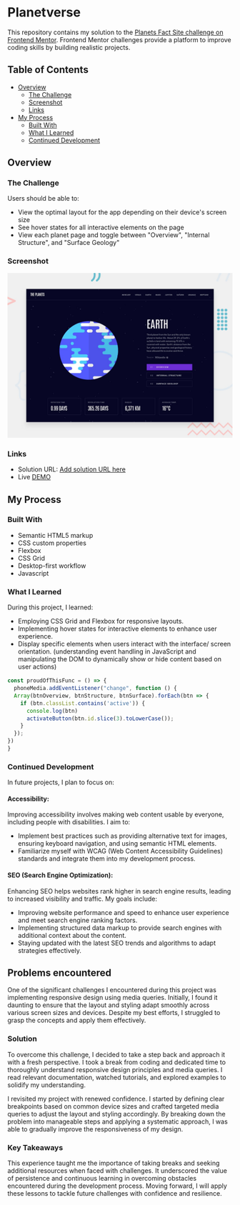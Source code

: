 # Planetverse

This repository contains my solution to the [Planets Fact Site challenge on Frontend Mentor](https://www.frontendmentor.io/challenges/planets-fact-site-gazqN8w_f). Frontend Mentor challenges provide a platform to improve coding skills by building realistic projects.

## Table of Contents

- [Overview](#overview)
  - [The Challenge](#the-challenge)
  - [Screenshot](#screenshot)
  - [Links](#links)
- [My Process](#my-process)
  - [Built With](#built-with)
  - [What I Learned](#what-i-learned)
  - [Continued Development](#continued-development)

## Overview

### The Challenge

Users should be able to:

- View the optimal layout for the app depending on their device's screen size
- See hover states for all interactive elements on the page
- View each planet page and toggle between "Overview", "Internal Structure", and "Surface Geology"

### Screenshot

![Screenshot](./preview.jpg)

### Links

- Solution URL: [Add solution URL here](https://your-solution-url.com)
- Live [DEMO](https://lavibia.github.io/planetland/)

## My Process

### Built With

- Semantic HTML5 markup
- CSS custom properties
- Flexbox
- CSS Grid
- Desktop-first workflow
- Javascript

### What I Learned

During this project, I learned:

- Employing CSS Grid and Flexbox for responsive layouts.
- Implementing hover states for interactive elements to enhance user experience.
- Display specific elements when users interact with the interface/ screen orientation. (understanding event handling in JavaScript and manipulating the DOM to dynamically show or hide content based on user actions)


```javascript
const proudOfThisFunc = () => {
  phoneMedia.addEventListener("change", function () {
  Array(btnOverview, btnStructure, btnSurface).forEach(btn => {
    if (btn.classList.contains('active')) {
      console.log(btn)
      activateButton(btn.id.slice(3).toLowerCase());
    }
  });
})
}
```
### Continued Development
In future projects, I plan to focus on:

#### Accessibility:

Improving accessibility involves making web content usable by everyone, including people with disabilities. I aim to:
- Implement best practices such as providing alternative text for images, ensuring keyboard navigation, and using semantic HTML elements.
- Familiarize myself with WCAG (Web Content Accessibility Guidelines) standards and integrate them into my development process.

#### SEO (Search Engine Optimization):

Enhancing SEO helps websites rank higher in search engine results, leading to increased visibility and traffic. My goals include:
- Improving website performance and speed to enhance user experience and meet search engine ranking factors.
- Implementing structured data markup to provide search engines with additional context about the content.
- Staying updated with the latest SEO trends and algorithms to adapt strategies effectively.

## Problems encountered
One of the significant challenges I encountered during this project was implementing responsive design using media queries. Initially, I found it daunting to ensure that the layout and styling adapt smoothly across various screen sizes and devices. Despite my best efforts, I struggled to grasp the concepts and apply them effectively.

### Solution

To overcome this challenge, I decided to take a step back and approach it with a fresh perspective. I took a break from coding and dedicated time to thoroughly understand responsive design principles and media queries. I read relevant documentation, watched tutorials, and explored examples to solidify my understanding.

I revisited my project with renewed confidence. I started by defining clear breakpoints based on common device sizes and crafted targeted media queries to adjust the layout and styling accordingly. By breaking down the problem into manageable steps and applying a systematic approach, I was able to gradually improve the responsiveness of my design.

### Key Takeaways

This experience taught me the importance of taking breaks and seeking additional resources when faced with challenges. It underscored the value of persistence and continuous learning in overcoming obstacles encountered during the development process. Moving forward, I will apply these lessons to tackle future challenges with confidence and resilience.
